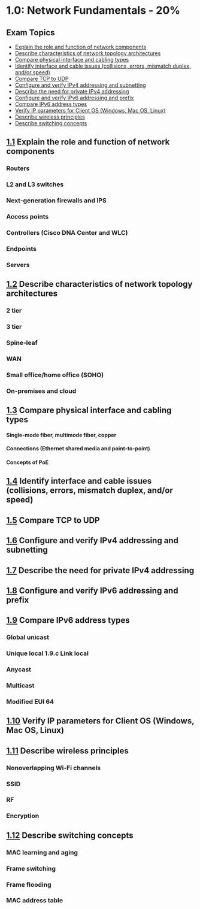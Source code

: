 # 1.0: Network Fundamentals - 20%

## Exam Topics 

* [Explain the role and function of network components][1.1]
* [Describe characteristics of network topology architectures][1.2]
* [Compare physical interface and cabling types][1.3]
* [Identify interface and cable issues (collisions, errors, mismatch duplex,
  and/or speed)][1.4]
* [Compare TCP to UDP][1.5]
* [Configure and verify IPv4 addressing and subnetting][1.6] 
* [Describe the need for private IPv4 addressing][1.7]
* [Configure and verify IPv6 addressing and prefix][1.8] 
* [Compare IPv6 address types][1.9] 
* [Verify IP parameters for Client OS (Windows, Mac OS, Linux)][1.10]
* [Describe wireless principles][1.11]
* [Describe switching concepts][1.12] 

<!-- Section 1.1 --> 
## [1.1] Explain the role and function of network components 

### Routers

### L2 and L3 switches

### Next-generation firewalls and IPS

### Access points

### Controllers (Cisco DNA Center and WLC)

### Endpoints

### Servers

<!-- Section 1.2 -->
## [1.2] Describe characteristics of network topology architectures

### 2 tier

### 3 tier

### Spine-leaf

### WAN

### Small office/home office (SOHO) 

### On-premises and cloud

<!-- Section 1.3 --> 
## [1.3] Compare physical interface and cabling types

#### Single-mode fiber, multimode fiber, copper

#### Connections (Ethernet shared media and point-to-point) 

#### Concepts of PoE

<!-- Section 1.4 -->
## [1.4] Identify interface and cable issues (collisions, errors, mismatch duplex, and/or speed)

<!-- Section 1.5 -->
## [1.5] Compare TCP to UDP

<!-- Section 1.6 --> 
## [1.6] Configure and verify IPv4 addressing and subnetting

<!-- Section 1.7 --> 
## [1.7] Describe the need for private IPv4 addressing

<!-- Section 1.8 -->
## [1.8] Configure and verify IPv6 addressing and prefix

<!-- Section 1.9 --> 
## [1.9] Compare IPv6 address types

### Global unicast

### Unique local 1.9.c Link local

### Anycast

### Multicast

### Modified EUI 64

<!-- Section 1.10 --> 
## [1.10] Verify IP parameters for Client OS (Windows, Mac OS, Linux)

<!-- Section 1.11 --> 
## [1.11] Describe wireless principles

### Nonoverlapping Wi-Fi channels 

### SSID

### RF

### Encryption

<!-- Section 1.12 --> 
## [1.12] Describe switching concepts

### MAC learning and aging

### Frame switching

### Frame flooding

### MAC address table

<!-- Links for ToC --> 
[1.1]: #11-explain-the-role-and-function-of-network-components
[1.2]: #12-describe-characteristics-of-network-topology-architectures
[1.3]: #13-compare-physical-interface-and-cabling-types
[1.4]: #14-identify-interface-and-cable-issues-collisions-errors-mismatch-duplex-andor-speed
[1.5]: #15-compare-tcp-to-udp
[1.6]: #16-configure-and-verify-ipv4-addressing-and-subnetting
[1.7]: #17-describe-the-need-for-private-ipv4-addressing
[1.8]: #18-configure-and-verify-ipv6-addressing-and-prefix
[1.9]: #19-compare-ipv6-address-types
[1.10]: #110-verify-ip-parameters-for-client-os-windows-mac-os-linux
[1.11]: #111-describe-wireless-principles
[1.12]: #112-describe-switching-concepts
